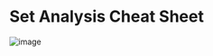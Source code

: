# Set Analysis Cheat Sheet

![image](https://github.com/xGregoriusx/BI-in-practice/assets/139049888/58c75722-01ec-4eb3-9318-004cbce02610)

